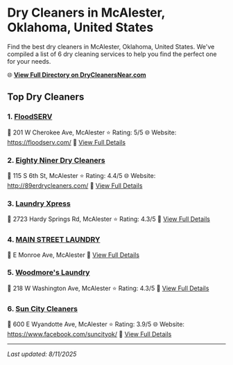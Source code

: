 # Dry Cleaners in McAlester, Oklahoma, United States

Find the best dry cleaners in McAlester, Oklahoma, United States. We've compiled a list of 6 dry cleaning services to help you find the perfect one for your needs.

🌐 **[View Full Directory on DryCleanersNear.com](https://drycleanersnear.com/city/US/Oklahoma/McAlester)**

## Top Dry Cleaners

### 1. [FloodSERV](https://drycleanersnear.com/dryCleaner/687464a9fe965d416471ee87/floodserv)
📍 201 W Cherokee Ave, McAlester
⭐ Rating: 5/5
🌐 Website: https://floodserv.com/
🔗 [View Full Details](https://drycleanersnear.com/dryCleaner/687464a9fe965d416471ee87/floodserv)

### 2. [Eighty Niner Dry Cleaners](https://drycleanersnear.com/dryCleaner/687464a2fe965d416471eda6/eighty-niner-dry-cleaners)
📍 115 S 6th St, McAlester
⭐ Rating: 4.4/5
🌐 Website: http://89erdrycleaners.com/
🔗 [View Full Details](https://drycleanersnear.com/dryCleaner/687464a2fe965d416471eda6/eighty-niner-dry-cleaners)

### 3. [Laundry Xpress](https://drycleanersnear.com/dryCleaner/687464a6fe965d416471ee18/laundry-xpress)
📍 2723 Hardy Springs Rd, McAlester
⭐ Rating: 4.3/5
🔗 [View Full Details](https://drycleanersnear.com/dryCleaner/687464a6fe965d416471ee18/laundry-xpress)

### 4. [MAIN STREET LAUNDRY](https://drycleanersnear.com/dryCleaner/687464a8fe965d416471ee7b/main-street-laundry)
📍 E Monroe Ave, McAlester
🔗 [View Full Details](https://drycleanersnear.com/dryCleaner/687464a8fe965d416471ee7b/main-street-laundry)

### 5. [Woodmore's Laundry](https://drycleanersnear.com/dryCleaner/687464a7fe965d416471ee39/woodmore-s-laundry)
📍 218 W Washington Ave, McAlester
⭐ Rating: 4.3/5
🔗 [View Full Details](https://drycleanersnear.com/dryCleaner/687464a7fe965d416471ee39/woodmore-s-laundry)

### 6. [Sun City Cleaners](https://drycleanersnear.com/dryCleaner/687464a3fe965d416471edc4/sun-city-cleaners)
📍 600 E Wyandotte Ave, McAlester
⭐ Rating: 3.9/5
🌐 Website: https://www.facebook.com/suncityok/
🔗 [View Full Details](https://drycleanersnear.com/dryCleaner/687464a3fe965d416471edc4/sun-city-cleaners)


---

*Last updated: 8/11/2025*
